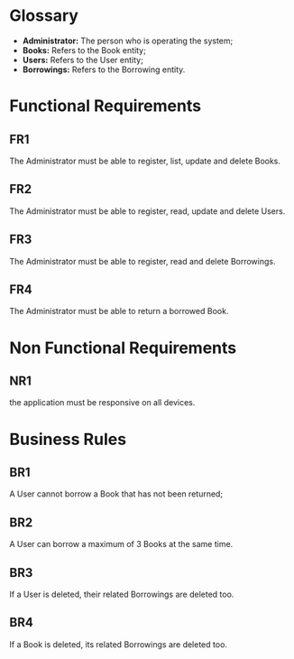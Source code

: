 # Glossary
* **Administrator:** The person who is operating the system;
* **Books:** Refers to the Book entity;
* **Users:** Refers to the User entity;
* **Borrowings:** Refers to the Borrowing entity.

# Functional Requirements

## FR1
The Administrator must be able to register, list, update and delete Books.

## FR2
The Administrator must be able to register, read, update and delete Users.

## FR3
The Administrator must be able to register, read and delete Borrowings.

## FR4
The Administrator must be able to return a borrowed Book.

# Non Functional Requirements
## NR1
the application must be responsive on all devices.

# Business Rules
## BR1
A User cannot borrow a Book that has not been returned;

## BR2
A User can borrow a maximum of 3 Books at the same time.

## BR3
If a User is deleted, their related Borrowings are deleted too.

## BR4
If a Book is deleted, its related Borrowings are deleted too.
